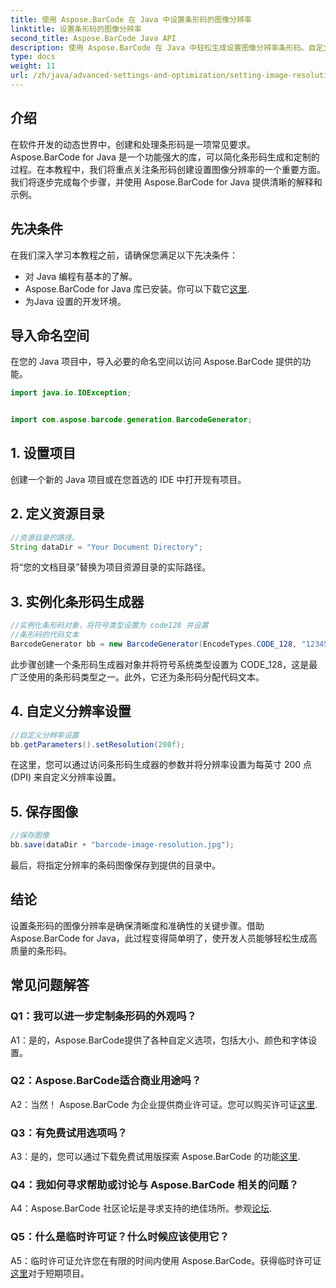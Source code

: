 ```yaml
---
title: 使用 Aspose.BarCode 在 Java 中设置条形码的图像分辨率
linktitle: 设置条形码的图像分辨率
second_title: Aspose.BarCode Java API
description: 使用 Aspose.BarCode 在 Java 中轻松生成设置图像分辨率条形码。自定义设置以提高清晰度和精度。
type: docs
weight: 11
url: /zh/java/advanced-settings-and-optimization/setting-image-resolution-barcode/
---
```

## 介绍

在软件开发的动态世界中，创建和处理条形码是一项常见要求。 Aspose.BarCode for Java 是一个功能强大的库，可以简化条形码生成和定制的过程。在本教程中，我们将重点关注条形码创建设置图像分辨率的一个重要方面。我们将逐步完成每个步骤，并使用 Aspose.BarCode for Java 提供清晰的解释和示例。

## 先决条件

在我们深入学习本教程之前，请确保您满足以下先决条件：

- 对 Java 编程有基本的了解。
-  Aspose.BarCode for Java 库已安装。你可以下载它[这里](https://releases.aspose.com/barcode/java/).
- 为Java 设置的开发环境。

## 导入命名空间

在您的 Java 项目中，导入必要的命名空间以访问 Aspose.BarCode 提供的功能。

```java
import java.io.IOException;


import com.aspose.barcode.generation.BarcodeGenerator;
```

## 1. 设置项目

创建一个新的 Java 项目或在您首选的 IDE 中打开现有项目。

## 2. 定义资源目录

```java
//资源目录的路径。
String dataDir = "Your Document Directory";
```

将“您的文档目录”替换为项目资源目录的实际路径。

## 3. 实例化条形码生成器

```java
//实例化条形码对象，将符号类型设置为 code128 并设置
//条形码的代码文本
BarcodeGenerator bb = new BarcodeGenerator(EncodeTypes.CODE_128, "1234567");
```

此步骤创建一个条形码生成器对象并将符号系统类型设置为 CODE_128，这是最广泛使用的条形码类型之一。此外，它还为条形码分配代码文本。

## 4. 自定义分辨率设置

```java
//自定义分辨率设置
bb.getParameters().setResolution(200f);
```

在这里，您可以通过访问条形码生成器的参数并将分辨率设置为每英寸 200 点 (DPI) 来自定义分辨率设置。

## 5. 保存图像

```java
//保存图像
bb.save(dataDir + "barcode-image-resolution.jpg");
```

最后，将指定分辨率的条码图像保存到提供的目录中。

## 结论

设置条形码的图像分辨率是确保清晰度和准确性的关键步骤。借助 Aspose.BarCode for Java，此过程变得简单明了，使开发人员能够轻松生成高质量的条形码。

## 常见问题解答

### Q1：我可以进一步定制条形码的外观吗？

A1：是的，Aspose.BarCode提供了各种自定义选项，包括大小、颜色和字体设置。

### Q2：Aspose.BarCode适合商业用途吗？

 A2：当然！ Aspose.BarCode 为企业提供商业许可证。您可以购买许可证[这里](https://purchase.aspose.com/buy).

### Q3：有免费试用选项吗？

 A3：是的，您可以通过下载免费试用版探索 Aspose.BarCode 的功能[这里](https://releases.aspose.com/).

### Q4：我如何寻求帮助或讨论与 Aspose.BarCode 相关的问题？

 A4：Aspose.BarCode 社区论坛是寻求支持的绝佳场所。参观[论坛](https://forum.aspose.com/c/barcode/13).

### Q5：什么是临时许可证？什么时候应该使用它？

 A5：临时许可证允许您在有限的时间内使用 Aspose.BarCode。获得临时许可证[这里](https://purchase.aspose.com/temporary-license/)对于短期项目。